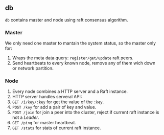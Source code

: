 ## db

`db` contains master and node using raft consensus algorithm. 

### Master

We only need one master to mantain the system status, so the master only for:

1. Wraps the meta data query: `register/get/update` raft peers.
2. Send heartbeats to every known node, remove any of them wich down or network partition.

### Node

1. Every node combines a HTTP server and a Raft instance.
1. HTTP server handles serveral API:
  1. `GET /i/key/:key` for get the value of the `:key`.
  2. `POST /key` for add a pair of key and value.
  3. `POST /join` for join a peer into the cluster, reject if current raft instance is not a *Leader*.
  4. `GET /ping` for master heartbeat.
  5. `GET /stats` for stats of current raft instance.